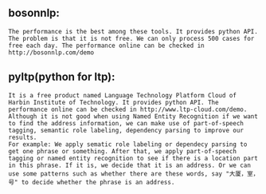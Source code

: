 bosonnlp:
----------
    The performance is the best among these tools. It provides python API. The problem is that it is not free. We can only process 500 cases for free each day. The performance online can be checked in http://bosonnlp.com/demo

pyltp(python for ltp):
--------
    It is a free product named Language Technology Platform Cloud of Harbin Institute of Technology. It provides python API. The performance online can be checked in http://www.ltp-cloud.com/demo. 
    Although it is not good when using Named Entity Recognition if we want to find the address information, we can make use of part-of-speech tagging, semantic role labeling, dependency parsing to improve our results. 
    For example: We apply sematic role labeling or dependecy parsing to get one phrase or something. After that, we apply part-of-speech tagging or named entity recognition to see if there is a location part in this phrase. If it is, we decide that it is an address. Or we can use some patterns such as whether there are these words, say "大厦，室，号" to decide whether the phrase is an address.
